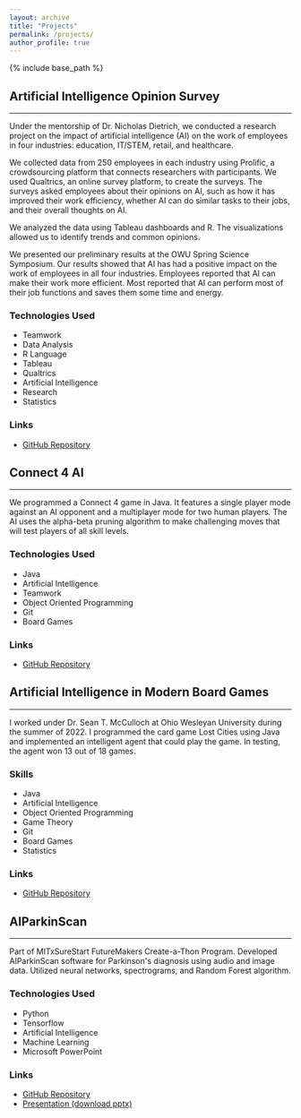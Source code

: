 ```yaml
---
layout: archive
title: "Projects"
permalink: /projects/
author_profile: true
---
```


{% include base_path %}

## Artificial Intelligence Opinion Survey
---
Under the mentorship of Dr. Nicholas Dietrich, we conducted a research project on the impact of artificial intelligence (AI) on the work of employees in four industries: education, IT/STEM, retail, and healthcare.

We collected data from 250 employees in each industry using Prolific, a crowdsourcing platform that connects researchers with participants. We used Qualtrics, an online survey platform, to create the surveys. The surveys asked employees about their opinions on AI, such as how it has improved their work efficiency, whether AI can do similar tasks to their jobs, and their overall thoughts on AI.

We analyzed the data using Tableau dashboards and R. The visualizations allowed us to identify trends and common opinions.

We presented our preliminary results at the OWU Spring Science Symposium. Our results showed that AI has had a positive impact on the work of employees in all four industries. Employees reported that AI can make their work more efficient. Most reported that AI can perform most of their job functions and saves them some time and energy.

### Technologies Used

- Teamwork
- Data Analysis
- R Language
- Tableau
- Qualtrics
- Artificial Intelligence
- Research
- Statistics

### Links

- [GitHub Repository](https://github.com/Aadarsha2002/DATA490)

## Connect 4 AI
---
We programmed a Connect 4 game in Java. It features a single player mode against an AI opponent and a multiplayer mode for two human players. The AI uses the alpha-beta pruning algorithm to make challenging moves that will test players of all skill levels.

### Technologies Used

- Java
- Artificial Intelligence
- Teamwork
- Object Oriented Programming
- Git
- Board Games

### Links

- [GitHub Repository](https://github.com/Aadarsha2002/CS340Final-Connect4)

## Artificial Intelligence in Modern Board Games
---
I worked under Dr. Sean T. McCulloch at Ohio Wesleyan University during the summer of 2022. I programmed the card game Lost Cities using Java and implemented an intelligent agent that could play the game. In testing, the agent won 13 out of 18 games.

### Skills

- Java
- Artificial Intelligence
- Object Oriented Programming
- Game Theory
- Git
- Board Games
- Statistics

### Links

- [GitHub Repository](https://github.com/Aadarsha2002/LostCities)

## AIParkinScan
---
Part of MITxSureStart FutureMakers Create-a-Thon Program.
Developed AIParkinScan software for Parkinson's diagnosis using audio and image data.
Utilized neural networks, spectrograms, and Random Forest algorithm.

### Technologies Used

- Python
- Tensorflow
- Artificial Intelligence
- Machine Learning
- Microsoft PowerPoint

### Links

- [GitHub Repository](https://github.com/Aadarsha2002/AIPS)
- [Presentation (download pptx)](https://docs.google.com/presentation/d/10910WNa3CjiXIcH_T5OIXyOuOTiVKFHr/export/pptx)
